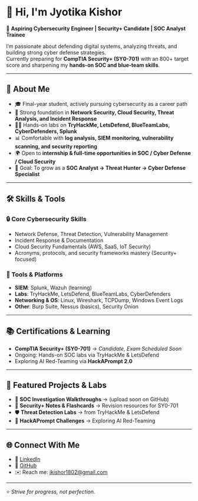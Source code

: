 # 👋 Hi, I'm Jyotika Kishor  

🎯 **Aspiring Cybersecurity Engineer | Security+ Candidate | SOC Analyst Trainee**  

I’m passionate about defending digital systems, analyzing threats, and building strong cyber defense strategies.  
Currently preparing for **CompTIA Security+ (SY0-701)** with an 800+ target score and sharpening my **hands-on SOC and blue-team skills**.  

---

## 🚀 About Me
- 🎓 Final-year student, actively pursuing cybersecurity as a career path  
- 🔐 Strong foundation in **Network Security, Cloud Security, Threat Analysis, and Incident Response**  
- 🧑‍💻 Hands-on labs on **TryHackMe, LetsDefend, BlueTeamLabs, CyberDefenders, Splunk**  
- 📊 Comfortable with **log analysis, SIEM monitoring, vulnerability scanning, and security reporting**  
- 🌍 Open to **internship & full-time opportunities in SOC / Cyber Defense / Cloud Security**  
- 📌 Goal: To grow as a **SOC Analyst → Threat Hunter → Cyber Defense Specialist**  

---

## 🛠️ Skills & Tools

### 🔒 Core Cybersecurity Skills
- Network Defense, Threat Detection, Vulnerability Management  
- Incident Response & Documentation  
- Cloud Security Fundamentals (AWS, SaaS, IoT Security)  
- Acronyms, protocols, and security frameworks mastery (Security+ focused)

### 🧰 Tools & Platforms
- **SIEM**: Splunk, Wazuh (learning)  
- **Labs**: TryHackMe, LetsDefend, BlueTeamLabs, CyberDefenders  
- **Networking & OS**: Linux, Wireshark, TCPDump, Windows Event Logs  
- **Other**: Burp Suite, Nessus (basics), Security Onion  

---

## 📚 Certifications & Learning
- **CompTIA Security+ (SY0-701)** → *Candidate, Exam Scheduled Soon*  
- Ongoing: Hands-on SOC labs via TryHackMe & LetsDefend  
- Exploring AI Red-Teaming via **HackAPrompt 2.0**  

---

## 📂 Featured Projects & Labs
- 🔎 **SOC Investigation Walkthroughs** → (upload soon on GitHub)  
- 📑 **Security+ Notes & Flashcards** → Revision resources for SY0-701  
- 🛡️ **Threat Detection Labs** → from TryHackMe & LetsDefend  
- 🤖 **HackAPrompt Challenges** → Exploring AI Red-Teaming  

---

## 🌐 Connect With Me
- 💼 [LinkedIn](https://linkedin.com/in/your-link)  
- 🐙 [GitHub](https://github.com/your-link)  
- ✉️ Reach me: jkishor1802@gmail.com  

---

⭐️ *Strive for progress, not perfection.*  
